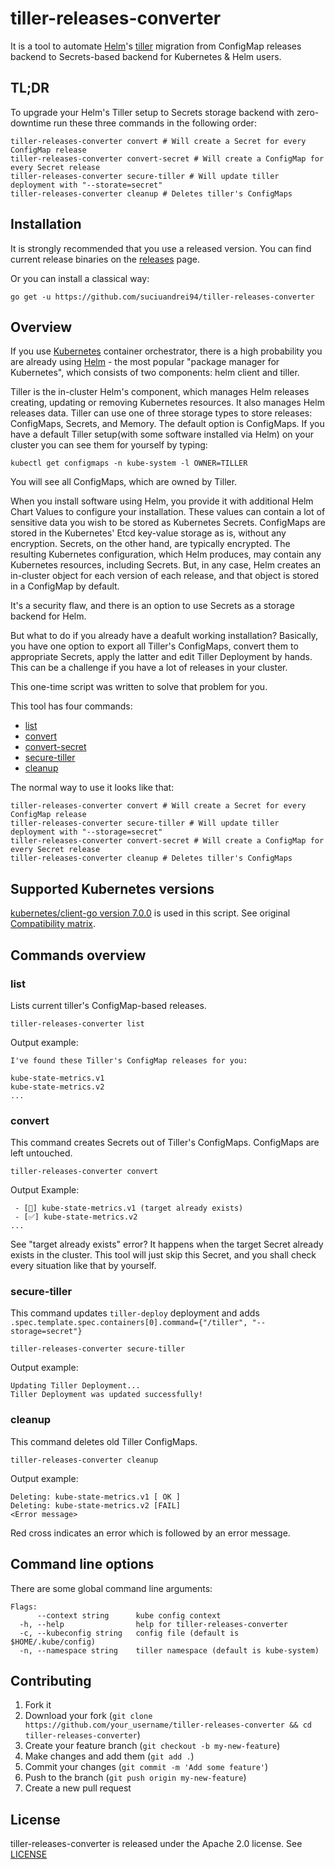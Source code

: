 # tiller-releases-converter

It is a tool to automate [Helm](http://helm.sh/)'s [tiller](https://docs.helm.sh/glossary/#tiller) migration from ConfigMap releases backend to Secrets-based backend for Kubernetes & Helm users.

## TL;DR

To upgrade your Helm's Tiller setup to Secrets storage backend with zero-downtime run these three commands in the following order:

```shell
tiller-releases-converter convert # Will create a Secret for every ConfigMap release
tiller-releases-converter convert-secret # Will create a ConfigMap for every Secret release
tiller-releases-converter secure-tiller # Will update tiller deployment with "--storate=secret"
tiller-releases-converter cleanup # Deletes tiller's ConfigMaps
```

## Installation

It is strongly recommended that you use a released version. You can find current release binaries on the [releases](https://github.com/dragonsmith/tiller-releases-converter/releases) page.

Or you can install a classical way:

```shell
go get -u https://github.com/suciuandrei94/tiller-releases-converter
```

## Overview

If you use [Kubernetes](https://kubernetes.io/) container orchestrator, there is a high probability you are already using [Helm](http://helm.sh/) - the most popular "package manager for Kubernetes", which consists of two components: helm client and tiller.

Tiller is the in-cluster Helm's component, which manages Helm releases creating, updating or removing Kubernetes resources. It also manages Helm releases data. Tiller can use one of three storage types to store releases: ConfigMaps, Secrets, and Memory. The default option is ConfigMaps. If you have a default Tiller setup(with some software installed via Helm) on your cluster you can see them for yourself by typing:

```shell
kubectl get configmaps -n kube-system -l OWNER=TILLER
```

You will see all ConfigMaps, which are owned by Tiller.

When you install software using Helm, you provide it with additional Helm Chart Values to configure your installation. These values can contain a lot of sensitive data you wish to be stored as Kubernetes Secrets. ConfigMaps are stored in the Kubernetes' Etcd key-value storage as is, without any encryption. Secrets, on the other hand, are typically encrypted. The resulting Kubernetes configuration, which Helm produces, may contain any Kubernetes resources, including Secrets. But, in any case, Helm creates an in-cluster object for each version of each release, and that object is stored in a ConfigMap by default.

It's a security flaw, and there is an option to use Secrets as a storage backend for Helm.

But what to do if you already have a deafult working installation? Basically, you have one option to export all Tiller's ConfigMaps, convert them to appropriate Secrets, apply the latter and edit Tiller Deployment by hands. This can be a challenge if you have a lot of releases in your cluster.

This one-time script was written to solve that problem for you.

This tool has four commands:

* [list](#list)
* [convert](#convert)
* [convert-secret](#convert-secret)
* [secure-tiller](#secure-tiller)
* [cleanup](#cleanup)

The normal way to use it looks like that:

```shell
tiller-releases-converter convert # Will create a Secret for every ConfigMap release
tiller-releases-converter secure-tiller # Will update tiller deployment with "--storage=secret"
tiller-releases-converter convert-secret # Will create a ConfigMap for every Secret release
tiller-releases-converter cleanup # Deletes tiller's ConfigMaps
```

## Supported Kubernetes versions

[kubernetes/client-go version 7.0.0](https://github.com/kubernetes/client-go) is used in this script. See original [Compatibility matrix](https://github.com/kubernetes/client-go#compatibility-matrix).

## Commands overview

### list

Lists current tiller's ConfigMap-based releases.

```shell
tiller-releases-converter list
```

Output example:
```
I've found these Tiller's ConfigMap releases for you:

kube-state-metrics.v1
kube-state-metrics.v2
...
```

### convert

This command creates Secrets out of Tiller's ConfigMaps. ConfigMaps are left untouched.

```shell
tiller-releases-converter convert
```

Output Example:

```
 - [🚫] kube-state-metrics.v1 (target already exists)
 - [✅] kube-state-metrics.v2
...
```

See "target already exists" error? It happens when the target Secret already exists in the cluster. This tool will just skip this Secret, and you shall check every situation like that by yourself.

### secure-tiller

This command updates `tiller-deploy` deployment and adds `.spec.template.spec.containers[0].command={"/tiller", "--storage=secret"}`

```shell
tiller-releases-converter secure-tiller
```

Output example:

```
Updating Tiller Deployment...
Tiller Deployment was updated successfully!
```

### cleanup

This command deletes old Tiller ConfigMaps.

```shell
tiller-releases-converter cleanup
```

Output example:

```
Deleting: kube-state-metrics.v1 [ OK ]
Deleting: kube-state-metrics.v2 [FAIL]
<Error message>

```

Red cross indicates an error which is followed by an error message.

## Command line options

There are some global command line arguments:

```
Flags:
      --context string      kube config context
  -h, --help                help for tiller-releases-converter
  -c, --kubeconfig string   config file (default is $HOME/.kube/config)
  -n, --namespace string    tiller namespace (default is kube-system)
```

## Contributing

1. Fork it
2. Download your fork  (`git clone https://github.com/your_username/tiller-releases-converter && cd tiller-releases-converter`)
3. Create your feature branch (`git checkout -b my-new-feature`)
4. Make changes and add them (`git add .`)
5. Commit your changes (`git commit -m 'Add some feature'`)
6. Push to the branch (`git push origin my-new-feature`)
7. Create a new pull request

## License
tiller-releases-converter is released under the Apache 2.0 license. See [LICENSE](https://github.com/dragonsmith/tiller-releases-converter/blob/master/LICENSE)

